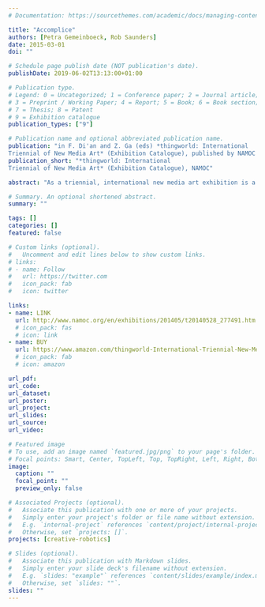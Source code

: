 ```yaml
---
# Documentation: https://sourcethemes.com/academic/docs/managing-content/

title: "Accomplice"
authors: [Petra Gemeinboeck, Rob Saunders]
date: 2015-03-01
doi: ""

# Schedule page publish date (NOT publication's date).
publishDate: 2019-06-02T13:13:00+01:00

# Publication type.
# Legend: 0 = Uncategorized; 1 = Conference paper; 2 = Journal article;
# 3 = Preprint / Working Paper; 4 = Report; 5 = Book; 6 = Book section;
# 7 = Thesis; 8 = Patent
# 9 = Exhibition catalogue
publication_types: ["9"]

# Publication name and optional abbreviated publication name.
publication: "in F. Di'an and Z. Ga (eds) *thingworld: International
Triennial of New Media Art* (Exhibition Catalogue), published by NAMOC and The Liverpool University Press, ISBN: 978-1781381458"
publication_short: "*thingworld: International
Triennial of New Media Art* (Exhibition Catalogue), NAMOC"

abstract: "As a triennial, international new media art exhibition is a brand academic program of National Art Museum of China, providing a prominent platform for a global presentation and theorization of cutting edge media artwork and state of development of art and technology under new cultural context. As the first art museum in the world to take \"new media art\" into its academic study and have successfully hosted triennials, National Art Museum of China has received extensive public attention, particularly from young audience since its first show in 2008. These triennials not only receive good reputation from academic world at home and abroad but also become an important cultural event being looked forward to by the public every 3 years. The triennial, which consists of 3 parts: Monologue-Ding an Sich, Dialogue-Dint to Thing, Ensemble-Parliament of Things, presents relationships between diversified living conditions and life, human and natural things, things and things from multiple dimensions. Through the exhibition, viewers can not only enter microscopic organisms by simulation and experience living as a thing unto itself, but also enhance awareness to natural things and reality through understanding of artists’ creation motive and work style."

# Summary. An optional shortened abstract.
summary: ""

tags: []
categories: []
featured: false

# Custom links (optional).
#   Uncomment and edit lines below to show custom links.
# links:
# - name: Follow
#   url: https://twitter.com
#   icon_pack: fab
#   icon: twitter

links:
- name: LINK
  url: http://www.namoc.org/en/exhibitions/201405/t20140528_277491.htm
  # icon_pack: fas
  # icon: link
- name: BUY
  url: https://www.amazon.com/thingworld-International-Triennial-New-Media/dp/1781381453
  # icon_pack: fab
  # icon: amazon

url_pdf:
url_code:
url_dataset:
url_poster:
url_project:
url_slides:
url_source:
url_video:

# Featured image
# To use, add an image named `featured.jpg/png` to your page's folder. 
# Focal points: Smart, Center, TopLeft, Top, TopRight, Left, Right, BottomLeft, Bottom, BottomRight.
image:
  caption: ""
  focal_point: ""
  preview_only: false

# Associated Projects (optional).
#   Associate this publication with one or more of your projects.
#   Simply enter your project's folder or file name without extension.
#   E.g. `internal-project` references `content/project/internal-project/index.md`.
#   Otherwise, set `projects: []`.
projects: [creative-robotics]

# Slides (optional).
#   Associate this publication with Markdown slides.
#   Simply enter your slide deck's filename without extension.
#   E.g. `slides: "example"` references `content/slides/example/index.md`.
#   Otherwise, set `slides: ""`.
slides: ""
---
```

